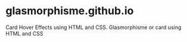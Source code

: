 # glasmorphisme.github.io
Card Hover Effects using HTML and CSS.
Glasmorphisme or card using HTML and CSS
